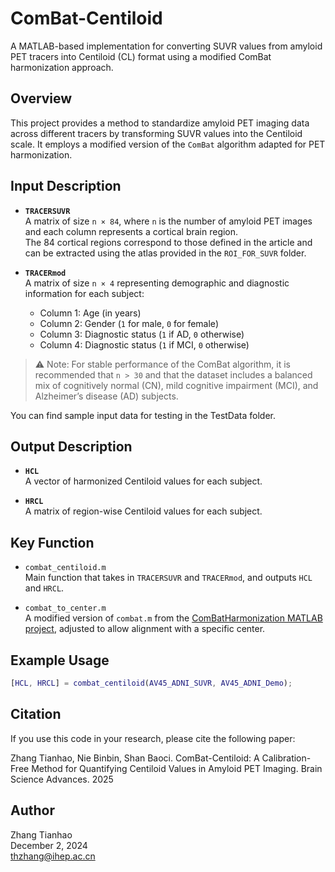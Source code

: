 # ComBat-Centiloid

A MATLAB-based implementation for converting SUVR values from amyloid PET tracers into Centiloid (CL) format using a modified ComBat harmonization approach.

## Overview

This project provides a method to standardize amyloid PET imaging data across different tracers by transforming SUVR values into the Centiloid scale. It employs a modified version of the `ComBat` algorithm adapted for PET harmonization.

## Input Description

- **`TRACERSUVR`**  
  A matrix of size `n × 84`, where `n` is the number of amyloid PET images and each column represents a cortical brain region.  
  The 84 cortical regions correspond to those defined in the article and can be extracted using the atlas provided in the `ROI_FOR_SUVR` folder.

- **`TRACERmod`**  
  A matrix of size `n × 4` representing demographic and diagnostic information for each subject:  
  - Column 1: Age (in years)  
  - Column 2: Gender (`1` for male, `0` for female)  
  - Column 3: Diagnostic status (`1` if AD, `0` otherwise)  
  - Column 4: Diagnostic status (`1` if MCI, `0` otherwise)  

> ⚠️ Note: For stable performance of the ComBat algorithm, it is recommended that `n > 30` and that the dataset includes a balanced mix of cognitively normal (CN), mild cognitive impairment (MCI), and Alzheimer’s disease (AD) subjects.
> 
 You can find sample input data for testing in the TestData folder.

## Output Description

- **`HCL`**  
  A vector of harmonized Centiloid values for each subject.

- **`HRCL`**  
  A matrix of region-wise Centiloid values for each subject.

## Key Function

- `combat_centiloid.m`  
  Main function that takes in `TRACERSUVR` and `TRACERmod`, and outputs `HCL` and `HRCL`.

- `combat_to_center.m`  
  A modified version of `combat.m` from the [ComBatHarmonization MATLAB project](https://github.com/Jfortin1/ComBatHarmonization/tree/master/Matlab), adjusted to allow alignment with a specific center.

## Example Usage

```matlab
[HCL, HRCL] = combat_centiloid(AV45_ADNI_SUVR, AV45_ADNI_Demo);
```

## Citation
If you use this code in your research, please cite the following paper:

Zhang Tianhao, Nie Binbin, Shan Baoci.
ComBat-Centiloid: A Calibration-Free Method for Quantifying Centiloid Values in Amyloid PET Imaging.
Brain Science Advances. 2025
## Author
Zhang Tianhao  
December 2, 2024  
thzhang@ihep.ac.cn
